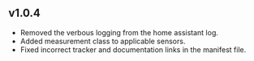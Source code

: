 ## v1.0.4

- Removed the verbous logging from the home assistant log.
- Added measurement class to applicable sensors.
- Fixed incorrect tracker and documentation links in the manifest file.
